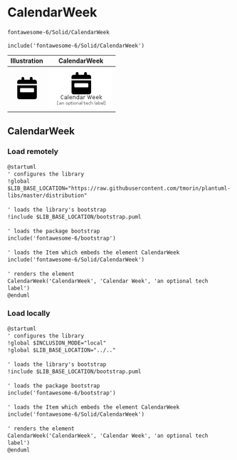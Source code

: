 # CalendarWeek


```text
fontawesome-6/Solid/CalendarWeek
```

```text
include('fontawesome-6/Solid/CalendarWeek')
```



| Illustration | CalendarWeek |
| :---: | :---: |
| ![illustration for Illustration](../../fontawesome-6/Solid/CalendarWeek.png) | ![illustration for CalendarWeek](../../fontawesome-6/Solid/CalendarWeek.Local.png) |




## CalendarWeek

### Load remotely
```plantuml
@startuml
' configures the library
!global $LIB_BASE_LOCATION="https://raw.githubusercontent.com/tmorin/plantuml-libs/master/distribution"

' loads the library's bootstrap
!include $LIB_BASE_LOCATION/bootstrap.puml

' loads the package bootstrap
include('fontawesome-6/bootstrap')

' loads the Item which embeds the element CalendarWeek
include('fontawesome-6/Solid/CalendarWeek')

' renders the element
CalendarWeek('CalendarWeek', 'Calendar Week', 'an optional tech label')
@enduml
```

### Load locally
```plantuml
@startuml
' configures the library
!global $INCLUSION_MODE="local"
!global $LIB_BASE_LOCATION="../.."

' loads the library's bootstrap
!include $LIB_BASE_LOCATION/bootstrap.puml

' loads the package bootstrap
include('fontawesome-6/bootstrap')

' loads the Item which embeds the element CalendarWeek
include('fontawesome-6/Solid/CalendarWeek')

' renders the element
CalendarWeek('CalendarWeek', 'Calendar Week', 'an optional tech label')
@enduml
```

